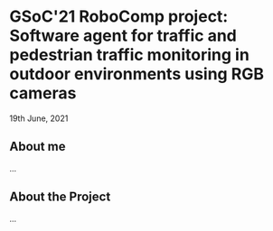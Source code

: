 # GSoC'21 RoboComp project: Software agent for traffic and pedestrian traffic monitoring in outdoor environments using RGB cameras

19th June, 2021

## About me

...


## About the Project

...